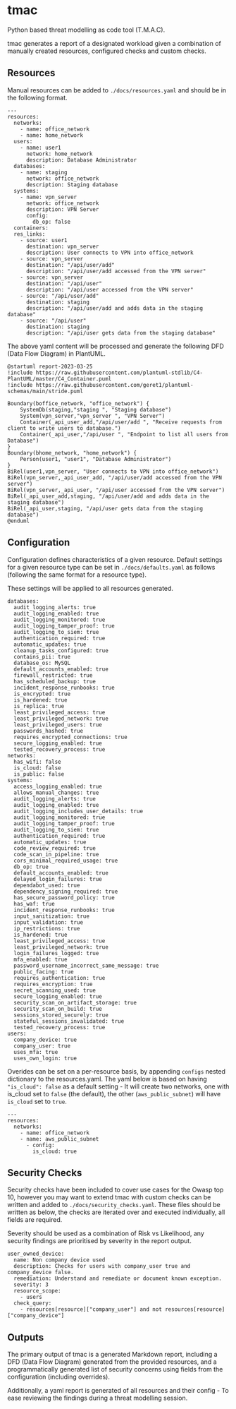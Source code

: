 # tmac

Python based threat modelling as code tool (T.M.A.C).

tmac generates a report of a designated workload given a combination of manually created resources, configured checks 
and custom checks.

## Resources

Manual resources can be added to `./docs/resources.yaml` and should be in the following format.

```
---
resources:
  networks:
    - name: office_network
    - name: home_network
  users:
    - name: user1
      network: home_network
      description: Database Administrator
  databases:
    - name: staging
      network: office_network
      description: Staging database
  systems:
    - name: vpn_server
      network: office_network
      description: VPN Server
      config:
        db_op: false
  containers:
  res_links:
    - source: user1
      destination: vpn_server
      description: User connects to VPN into office_network
    - source: vpn_server
      destination: "/api/user/add"
      description: "/api/user/add accessed from the VPN server"
    - source: vpn_server
      destination: "/api/user"
      description: "/api/user accessed from the VPN server"
    - source: "/api/user/add"
      destination: staging
      description: "/api/user/add and adds data in the staging database"
    - source: "/api/user"
      destination: staging
      description: "/api/user gets data from the staging database"
```

The above yaml content will be processed and generate the following DFD (Data Flow Diagram) in PlantUML.

```
@startuml report-2023-03-25
!include https://raw.githubusercontent.com/plantuml-stdlib/C4-PlantUML/master/C4_Container.puml
!include https://raw.githubusercontent.com/geret1/plantuml-schemas/main/stride.puml

Boundary(boffice_network, "office_network") {
	SystemDb(staging,"staging ", "Staging database")
	System(vpn_server,"vpn_server ", "VPN Server")
	Container(_api_user_add,"/api/user/add ", "Receive requests from client to write users to database.")
	Container(_api_user,"/api/user ", "Endpoint to list all users from Database")
}
Boundary(bhome_network, "home_network") {
	Person(user1, "user1", "Database Administrator")
}
BiRel(user1,vpn_server, "User connects to VPN into office_network")
BiRel(vpn_server,_api_user_add, "/api/user/add accessed from the VPN server")
BiRel(vpn_server,_api_user, "/api/user accessed from the VPN server")
BiRel(_api_user_add,staging, "/api/user/add and adds data in the staging database")
BiRel(_api_user,staging, "/api/user gets data from the staging database")
@enduml
```


## Configuration

Configuration defines characteristics of a given resource. Default settings for a given resource type can be set in 
`./docs/defaults.yaml` as follows (following the same format for a resource type).

These settings will be applied to all resources generated. 

```
databases:
  audit_logging_alerts: true
  audit_logging_enabled: true
  audit_logging_monitored: true
  audit_logging_tamper_proof: true
  audit_logging_to_siem: true
  authentication_required: true
  automatic_updates: true
  cleanup_tasks_configured: true
  contains_pii: true
  database_os: MySQL
  default_accounts_enabled: true
  firewall_restricted: true
  has_scheduled_backup: true
  incident_response_runbooks: true
  is_encrypted: true
  is_hardened: true
  is_replica: true
  least_privileged_access: true
  least_privileged_network: true
  least_privileged_users: true
  passwords_hashed: true
  requires_encrypted_connections: true
  secure_logging_enabled: true
  tested_recovery_process: true
networks:
  has_wifi: false
  is_cloud: false
  is_public: false
systems:
  access_logging_enabled: true
  allows_manual_changes: true
  audit_logging_alerts: true
  audit_logging_enabled: true
  audit_logging_includes_user_details: true
  audit_logging_monitored: true
  audit_logging_tamper_proof: true
  audit_logging_to_siem: true
  authentication_required: true
  automatic_updates: true
  code_review_required: true
  code_scan_in_pipeline: true
  cors_minimal_required_usage: true
  db_op: true
  default_accounts_enabled: true
  delayed_login_failures: true
  dependabot_used: true
  dependency_signing_required: true
  has_secure_password_policy: true
  has_waf: true
  incident_response_runbooks: true
  input_sanitization: true
  input_validation: true
  ip_restrictions: true
  is_hardened: true
  least_privileged_access: true
  least_privileged_network: true
  login_failures_logged: true
  mfa_enabled: true
  password_username_incorrect_same_message: true
  public_facing: true
  requires_authentication: true
  requires_encryption: true
  secret_scanning_used: true
  secure_logging_enabled: true
  security_scan_on_artifact_storage: true
  security_scan_on_build: true
  sessions_stored_securely: true
  stateful_sessions_invalidated: true
  tested_recovery_process: true
users:
  company_device: true
  company_user: true
  uses_mfa: true
  uses_own_login: true

```

Overides can be set on a per-resource basis, by appending `configs` nested dictionary to the resources.yaml. The yaml 
below is based on having `"is_cloud": false` as a default setting - It will create two networks, one with is_cloud set
to `false` (the default), the other (`aws_public_subnet`) will have `is_cloud` set to `true`.


```
---
resources:
  networks:
    - name: office_network
    - name: aws_public_subnet
      - config:
        is_cloud: true
```

## Security Checks

Security checks have been included to cover use cases for the Owasp top 10, however you may want to extend tmac with custom checks can be written and added to `./docs/security_checks.yaml`. These files should be written as below, the 
checks are iterated over and executed individually, all fields are required.

Severity should be used as a combination of Risk vs Likelihood, any security findings are prioritised by severity in the report output. 

```
user_owned_device:
  name: Non company device used
  description: Checks for users with company_user true and company_device false.
  remediation: Understand and remediate or document known exception.
  severity: 3
  resource_scope:
    - users
  check_query:
    - resources[resource]["company_user"] and not resources[resource]["company_device"]
```

## Outputs

The primary output of tmac is a generated Markdown report, including a DFD (Data Flow Diagram) generated from the 
provided resources, and a programmatically generated list of security concerns using fields from the configuration
(including overrides).

Additionally, a yaml report is generated of all resources and their config - To ease reviewing the findings during a 
threat modelling session.
